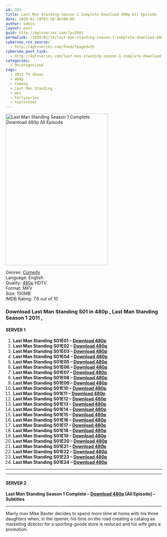 ```yaml
---
id: 333
title: Last Man Standing Season 1 Complete Download 480p All Episode
date: 2020-01-19T03:58:46+00:00
author: admin
layout: post
guid: http://4gtvseries.com/?p=2983
permalink: /2020/01/19/last-man-standing-season-1-complete-download-480p-all-episode-2/
cyberseo_rss_source:
  - http://4gtvseries.com/feed/?paged=55
cyberseo_post_link:
  - http://4gtvseries.com/last-man-standing-season-1-complete-download-480p-all-episode/
categories:
  - Uncategorized
tags:
  - 2011 TV Shows
  - 480p
  - Comedy
  - Last Man Standing
  - mkv
  - tellyseries
  - toptvshows
---
```

<img loading="lazy" class="aligncenter" src="https://3.bp.blogspot.com/-g045MmqdgVE/XiPSwztKOyI/AAAAAAAAA60/MhBmfdYUXzwifU0nFuwFG2TCxyWdDbcxgCK4BGAYYCw/s1600/Last%2BMan%2BStanding%2BSeason%2B1.jpg" alt="Last Man Standing Season 1 Complete Download 480p All Episode" width="330" height="488" />

Genres: <a href="http://4gtvseries.com/tag/comedy/" data-wpel-link="internal">Comedy</a>  
Language: English  
Quality:&nbsp;<a href="http://4gtvseries.com/tag/480p/" data-wpel-link="internal">480p</a>&nbsp;HDTV  
Format: MKV  
Size: 150MB  
IMDB Rating: 7.6 out of 10

### **Download Last Man Standing S01 in 480p , Last Man Standing Season 1 2011 ,&nbsp;**

#### <span><strong>SERVER 1</strong></span>

  1. **Last Man Standing S01E01 – <a href="http://slink.dl480p.xyz/oURuMr" data-wpel-link="external" target="_blank" rel="nofollow external noopener noreferrer" class="wpel-icon-left"><i class="wpel-icon fa fa-download" aria-hidden="true"></i>Download 480p</a>**
  2. **Last Man Standing S01E02 – <a href="http://slink.dl480p.xyz/B3hKw" data-wpel-link="external" target="_blank" rel="nofollow external noopener noreferrer" class="wpel-icon-left"><i class="wpel-icon fa fa-download" aria-hidden="true"></i>Download 480p</a>**
  3. **Last Man Standing S01E03 – <a href="http://slink.dl480p.xyz/tIjD" data-wpel-link="external" target="_blank" rel="nofollow external noopener noreferrer" class="wpel-icon-left"><i class="wpel-icon fa fa-download" aria-hidden="true"></i>Download 480p</a>**
  4. **Last Man Standing S01E04 – <a href="http://slink.dl480p.xyz/b15LGkbR" data-wpel-link="external" target="_blank" rel="nofollow external noopener noreferrer" class="wpel-icon-left"><i class="wpel-icon fa fa-download" aria-hidden="true"></i>Download 480p</a>**
  5. **Last Man Standing S01E05 – <a href="http://slink.dl480p.xyz/NZYlvQ6" data-wpel-link="external" target="_blank" rel="nofollow external noopener noreferrer" class="wpel-icon-left"><i class="wpel-icon fa fa-download" aria-hidden="true"></i>Download 480p</a>**
  6. **Last Man Standing S01E06 – <a href="http://slink.dl480p.xyz/sAMBcx" data-wpel-link="external" target="_blank" rel="nofollow external noopener noreferrer" class="wpel-icon-left"><i class="wpel-icon fa fa-download" aria-hidden="true"></i>Download 480p</a>**
  7. **Last Man Standing S01E07 – <a href="http://slink.dl480p.xyz/0fGyZ" data-wpel-link="external" target="_blank" rel="nofollow external noopener noreferrer" class="wpel-icon-left"><i class="wpel-icon fa fa-download" aria-hidden="true"></i>Download 480p</a>**
  8. **Last Man Standing S01E08 – <a href="http://slink.dl480p.xyz/JV6lwt7" data-wpel-link="external" target="_blank" rel="nofollow external noopener noreferrer" class="wpel-icon-left"><i class="wpel-icon fa fa-download" aria-hidden="true"></i>Download 480p</a>**
  9. **Last Man Standing S01E09 – <a href="http://slink.dl480p.xyz/HwCPnTj" data-wpel-link="external" target="_blank" rel="nofollow external noopener noreferrer" class="wpel-icon-left"><i class="wpel-icon fa fa-download" aria-hidden="true"></i>Download 480p</a>**
 10. **Last Man Standing S01E10 – <a href="http://slink.dl480p.xyz/dB3h4" data-wpel-link="external" target="_blank" rel="nofollow external noopener noreferrer" class="wpel-icon-left"><i class="wpel-icon fa fa-download" aria-hidden="true"></i>Download 480p</a>**
 11. **Last Man Standing S01E11 – <a href="http://slink.dl480p.xyz/4PZ4blAj" data-wpel-link="external" target="_blank" rel="nofollow external noopener noreferrer" class="wpel-icon-left"><i class="wpel-icon fa fa-download" aria-hidden="true"></i>Download 480p</a>**
 12. **Last Man Standing S01E12 – <a href="http://slink.dl480p.xyz/TohAj0As" data-wpel-link="external" target="_blank" rel="nofollow external noopener noreferrer" class="wpel-icon-left"><i class="wpel-icon fa fa-download" aria-hidden="true"></i>Download 480p</a>**
 13. **Last Man Standing S01E13 – <a href="http://slink.dl480p.xyz/lM2otdCn" data-wpel-link="external" target="_blank" rel="nofollow external noopener noreferrer" class="wpel-icon-left"><i class="wpel-icon fa fa-download" aria-hidden="true"></i>Download 480p</a>**
 14. **Last Man Standing S01E14 – <a href="http://slink.dl480p.xyz/SEx4Bd" data-wpel-link="external" target="_blank" rel="nofollow external noopener noreferrer" class="wpel-icon-left"><i class="wpel-icon fa fa-download" aria-hidden="true"></i>Download 480p</a>**
 15. **Last Man Standing S01E15 – <a href="http://slink.dl480p.xyz/QPmMmAS7" data-wpel-link="external" target="_blank" rel="nofollow external noopener noreferrer" class="wpel-icon-left"><i class="wpel-icon fa fa-download" aria-hidden="true"></i>Download 480p</a>**
 16. **Last Man Standing S01E16 – <a href="http://slink.dl480p.xyz/idtVeJ" data-wpel-link="external" target="_blank" rel="nofollow external noopener noreferrer" class="wpel-icon-left"><i class="wpel-icon fa fa-download" aria-hidden="true"></i>Download 480p</a>**
 17. **Last Man Standing S01E17 – <a href="http://slink.dl480p.xyz/DLxRc4P" data-wpel-link="external" target="_blank" rel="nofollow external noopener noreferrer" class="wpel-icon-left"><i class="wpel-icon fa fa-download" aria-hidden="true"></i>Download 480p</a>**
 18. **Last Man Standing S01E18 – <a href="http://slink.dl480p.xyz/VGNI1K3" data-wpel-link="external" target="_blank" rel="nofollow external noopener noreferrer" class="wpel-icon-left"><i class="wpel-icon fa fa-download" aria-hidden="true"></i>Download 480p</a>**
 19. **Last Man Standing S01E19 – <a href="http://slink.dl480p.xyz/FaFPmuFp" data-wpel-link="external" target="_blank" rel="nofollow external noopener noreferrer" class="wpel-icon-left"><i class="wpel-icon fa fa-download" aria-hidden="true"></i>Download 480p</a>**
 20. **Last Man Standing S01E20 – <a href="http://slink.dl480p.xyz/Jdd2oD" data-wpel-link="external" target="_blank" rel="nofollow external noopener noreferrer" class="wpel-icon-left"><i class="wpel-icon fa fa-download" aria-hidden="true"></i>Download 480p</a>**
 21. **Last Man Standing S01E21 – <a href="http://slink.dl480p.xyz/zDOfBOv" data-wpel-link="external" target="_blank" rel="nofollow external noopener noreferrer" class="wpel-icon-left"><i class="wpel-icon fa fa-download" aria-hidden="true"></i>Download 480p</a>**
 22. **Last Man Standing S01E22 – <a href="http://slink.dl480p.xyz/RXSKcD" data-wpel-link="external" target="_blank" rel="nofollow external noopener noreferrer" class="wpel-icon-left"><i class="wpel-icon fa fa-download" aria-hidden="true"></i>Download 480p</a>**
 23. **Last Man Standing S01E23 – <a href="http://slink.dl480p.xyz/dUCC" data-wpel-link="external" target="_blank" rel="nofollow external noopener noreferrer" class="wpel-icon-left"><i class="wpel-icon fa fa-download" aria-hidden="true"></i>Download 480p</a>**
 24. **Last Man Standing S01E24 – <a href="http://slink.dl480p.xyz/an2H" data-wpel-link="external" target="_blank" rel="nofollow external noopener noreferrer" class="wpel-icon-left"><i class="wpel-icon fa fa-download" aria-hidden="true"></i>Download 480p</a>**

* * *

* * *

#### <span><strong>SERVER 2</strong></span>

**Last Man Standing Season 1 Complete – <a href="http://dl480p.xyz/3497/" data-wpel-link="external" target="_blank" rel="nofollow external noopener noreferrer" class="wpel-icon-left"><i class="wpel-icon fa fa-download" aria-hidden="true"></i>Download 480p</a> [All Episode] – Subtitles**

* * *

Manly man Mike Baxter decides to spend more time at home with his three daughters when, in the opener, his time on the road creating a catalog as marketing director for a sporting-goods store is reduced and his wife gets a promotion.

<div align="center">
</div>